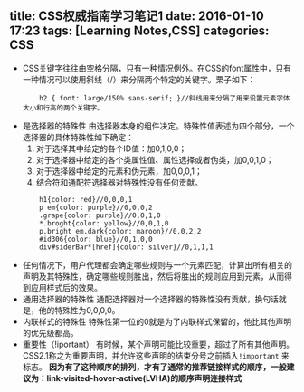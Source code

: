 title: CSS权威指南学习笔记1
date: 2016-01-10 17:23
tags: [Learning Notes,CSS]
categories: CSS 
---
- CSS关键字往往由空格分隔，只有一种情况例外。在CSS的font属性中，只有一种情况可以使用斜线（/）来分隔两个特定的关键字。栗子如下：
	```
		h2 { font: large/150% sans-serif; }//斜线用来分隔了用来设置元素字体大小和行高的两个关键字。
	```
- 是选择器的特殊性
	由选择器本身的组件决定。特殊性值表述为四个部分，一个选择器的具体特殊性如下确定：
	1. 对于选择其中给定的各个ID值：加0,1,0,0；
	2. 对于选择器中给定的各个类属性值、属性选择或者伪类，加0,0,1,0；
	3. 对于选择器中给定的元素和伪元素，加0,0,0,1；
	4. 结合符和通配符选择器对特殊性没有任何贡献。
	```
		h1{color: red}//0,0,0,1
		p em{color: purple}//0,0,0,2
		.grape{color: purple}//0,0,1,0
		*.broght{color: yellow}//0,0,1,0
		p.bright em.dark{color: maroon}//0,0,2,2
		#id306{color: blue}//0,1,0,0
		div#siderBar*[href]{color: silver}//0,1,1,1
	```
- 任何情况下，用户代理都会确定哪些规则与一个元素匹配，计算出所有相关的声明及其特殊性，确定哪些规则胜出，然后将胜出的规则应用到元素，从而得到应用样式后的效果。
- 通用选择器的特殊性
通配选择器对一个选择器的特殊性没有贡献，换句话就是，他的特殊性为0,0,0,0。
- 内联样式的特殊性
特殊性第一位的0就是为了内联样式保留的，他比其他声明的优先级都高。
- 重要性（!iportant）
有时候，某个声明可能比较重要，超过了所有其他声明。CSS2.1称之为重要声明，并允许这些声明的结束分号之前插入`!important` 来标志。
**因为有了这种顺序的排列，才有了通常的推荐链接样式的顺序，一般建议为：link-visited-hover-active(LVHA)的顺序声明连接样式**